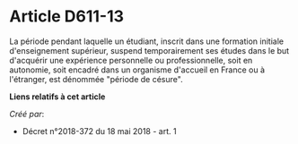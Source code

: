 # Article D611-13

La période pendant laquelle un étudiant, inscrit dans une formation initiale d'enseignement supérieur, suspend temporairement
ses études dans le but d'acquérir une expérience personnelle ou professionnelle, soit en autonomie, soit encadré dans un
organisme d'accueil en France ou à l'étranger, est dénommée "période de césure".

**Liens relatifs à cet article**

_Créé par_:

  - Décret n°2018-372 du 18 mai 2018 - art. 1
